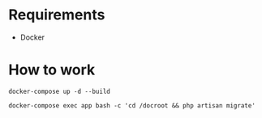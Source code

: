 # Requirements

- Docker

# How to work

```
docker-compose up -d --build
```

```
docker-compose exec app bash -c 'cd /docroot && php artisan migrate'
```

